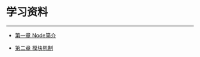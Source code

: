 # 学习资料

---

- [第一章 Node简介](https://github.com/onegeqian/undertand_node/blob/master/Chapter%201.md)

- [第二章 模块机制](https://github.com/onegeqian/undertand_node/blob/master/Chapter%202.md)

